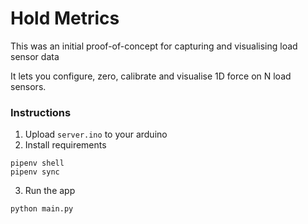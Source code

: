# Hold Metrics

This was an initial proof-of-concept for capturing and visualising load sensor data

It lets you configure, zero, calibrate and visualise 1D force on N load sensors.

### Instructions

1. Upload `server.ino` to your arduino
2. Install requirements
```
pipenv shell
pipenv sync
```
3. Run the app
```
python main.py
```